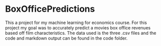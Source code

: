 # BoxOfficePredictions

This a project for my machine learning for economics course. For this project my goal was to accurately predict a movies box office revenues based off film characteristics. The data used is the three .csv files and the code and markdown output can be found in the code folder.


